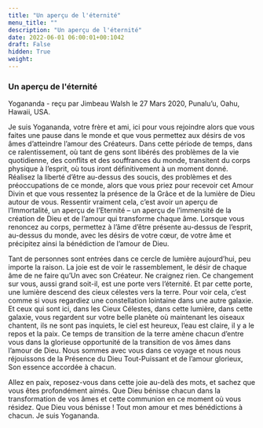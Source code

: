 ```yaml
---
title: "Un aperçu de l'éternité"
menu_title: ""
description: "Un aperçu de l'éternité"
date: 2022-06-01 06:00:01+00:1042
draft: False
hidden: True
weight:
---
```

### Un aperçu de l'éternité

Yogananda - reçu par Jimbeau Walsh le 27 Mars 2020, Punalu’u, Oahu, Hawaii, USA.

Je suis Yogananda, votre frère et ami, ici pour vous rejoindre alors que vous faites une pause dans le monde et que vous permettez aux désirs de vos âmes d’atteindre l’amour des Créateurs. Dans cette période de temps, dans ce ralentissement, où tant de gens sont libérés des problèmes de la vie quotidienne, des conflits et des souffrances du monde, transitent du corps physique à l’esprit, où tous iront définitivement à un moment donné. Réalisez la liberté d’être au-dessus des soucis, des problèmes et des préoccupations de ce monde, alors que vous priez pour recevoir cet Amour Divin et que vous ressentez la présence de la Grâce et de la lumière de Dieu autour de vous. Ressentir vraiment cela, c’est avoir un aperçu de l’Immortalité, un aperçu de l’Eternité – un aperçu de l’immensité de la création de Dieu et de l’amour qui transforme chaque âme. Lorsque vous renoncez au corps, permettez à l’âme d’être présente au-dessus de l’esprit, au-dessus du monde, avec les désirs de votre cœur, de votre âme et précipitez ainsi la bénédiction de l’amour de Dieu.

Tant de personnes sont entrées dans ce cercle de lumière aujourd’hui, peu importe la raison. La joie est de voir le rassemblement, le désir de chaque âme de ne faire qu’Un avec son Créateur. Ne craignez rien. Ce changement sur vous, aussi grand soit-il, est une porte vers l’éternité. Et par cette porte, une lumière descend des cieux célestes vers la terre. Pour voir cela, c’est comme si vous regardiez une constellation lointaine dans une autre galaxie. Et ceux qui sont ici, dans les Cieux Célestes, dans cette lumière, dans cette galaxie, vous regardent sur votre belle planète où maintenant les oiseaux chantent, ils ne sont pas inquiets, le ciel est heureux, l’eau est claire, il y a le repos et la paix. Ce temps de transition de la terre amène chacun d’entre vous dans la glorieuse opportunité de la transition de vos âmes dans l’amour de Dieu. Nous sommes avec vous dans ce voyage et nous nous réjouissons de la Présence du Dieu Tout-Puissant et de l’amour glorieux, Son essence accordée à chacun.

Allez en paix, reposez-vous dans cette joie au-delà des mots, et sachez que vous êtes profondément aimés. Que Dieu bénisse chacun dans la transformation de vos âmes et cette communion en ce moment où vous résidez. Que Dieu vous bénisse ! Tout mon amour et mes bénédictions à chacun. Je suis Yogananda.
